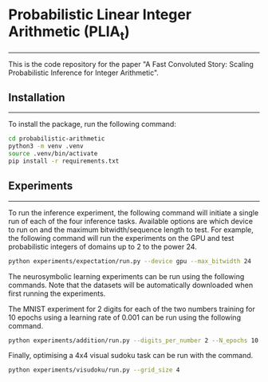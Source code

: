 # Probabilistic Linear Integer Arithmetic (PLIA<sub>t</sub>)

---

This is the code repository for the paper 
"A Fast Convoluted Story: Scaling Probabilistic Inference for Integer Arithmetic".

## Installation

---

To install the package, run the following command:

```bash
cd probabilistic-arithmetic
python3 -m venv .venv
source .venv/bin/activate
pip install -r requirements.txt
```

## Experiments

---

To run the inference experiment, the following command will initiate a single run of each of the four
inference tasks. Available options are which device to run on and the maximum bitwidth/sequence length to test.
For example, the following command will run the experiments on the GPU and test probabilistic integers
of domains up to 2 to the power 24.

```bash
python experiments/expectation/run.py --device gpu --max_bitwidth 24
```

The neurosymbolic learning experiments can be run using the following commands.
Note that the datasets will be automatically downloaded when first running the experiments.

The MNIST experiment for 2 digits for each of the two numbers training for 10 epochs using a learning
rate of 0.001 can be run using the following command.

```bash
python experiments/addition/run.py --digits_per_number 2 --N_epochs 10 --learning_rate 0.001
```

Finally, optimising a 4x4 visual sudoku task can be run with the command.

```bash
python experiments/visudoku/run.py --grid_size 4
```


